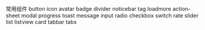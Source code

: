 常用组件
button icon avatar badge divider noticebar tag loadmore action-sheet modal progress toast message input radio checkbox switch rate slider list listview card tabbar tabs 


